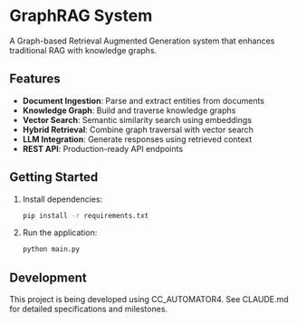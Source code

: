# GraphRAG System

A Graph-based Retrieval Augmented Generation system that enhances traditional RAG with knowledge graphs.

## Features

- **Document Ingestion**: Parse and extract entities from documents
- **Knowledge Graph**: Build and traverse knowledge graphs
- **Vector Search**: Semantic similarity search using embeddings
- **Hybrid Retrieval**: Combine graph traversal with vector search
- **LLM Integration**: Generate responses using retrieved context
- **REST API**: Production-ready API endpoints

## Getting Started

1. Install dependencies:
   ```bash
   pip install -r requirements.txt
   ```

2. Run the application:
   ```bash
   python main.py
   ```

## Development

This project is being developed using CC_AUTOMATOR4.
See CLAUDE.md for detailed specifications and milestones.